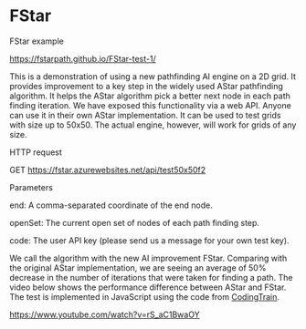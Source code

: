 # FStar

FStar example

https://fstarpath.github.io/FStar-test-1/


This is a demonstration of using a new pathfinding AI engine on a 2D grid. It provides improvement to a key step in the widely used AStar pathfinding algorithm. It helps the AStar algorithm pick a better next node in each path finding iteration. We have exposed this functionality via a web API. Anyone can use it in their own AStar implementation. It can be used to test grids with size up to 50x50. The actual engine, however, will work for grids of any size.


HTTP request

GET https://fstar.azurewebsites.net/api/test50x50f2

Parameters

end: A comma-separated coordinate of the end node.

openSet: The current open set of nodes of each path finding step.

code: The user API key (please send us a message for your own test key).




We call the algorithm with the new AI improvement FStar. Comparing with the original AStar implementation, we are seeing an average of 50% decrease in the number of iterations that were taken for finding a path. The video below shows the performance difference between AStar and FStar. The test is implemented in JavaScript using the code from <a href="https://github.com/CodingTrain/AStar"> CodingTrain</a>.

https://www.youtube.com/watch?v=rS_aC1BwaOY




